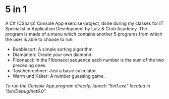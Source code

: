 # 5 in 1
A C# (CSharp) Console App exercise-project, done during my classes for IT Specialist in Application Development by Lutz & Grub Academy. The program is made of a menu which contains another 5 programs from which the user is able to choose to run:

- Bubblesort: A simple sorting algorithm.
- Diamanten: Create your own diamond.
- Fibonacci: In the Fibonacci sequence each number is the sum of the two preceding ones.
- Taschenrechner: Just a basic calculator.
- Warm und Kälter: A number guessing game.

*To run the Console App program directly, launch "5in1.exe" located in "bin/Debug/net6.0".*
